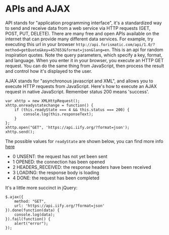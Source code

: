 
# APIs and AJAX

API stands for "application programming interface", it's a standardized way to send and receive data from a web service via HTTP requests (GET, POST, PUT, DELETE). There are many free and open APIs available on the internet that can provide many different data services. For example, try executing this url in your browser `http://api.forismatic.com/api/1.0/?method=getQuote&key=457653&format=json&lang=en`. This is an api for random inspiration quotes. Note the query parameters, which specify a key, format, and language. When you enter it in your browser, you execute an HTTP GET request. You can do the same thing from JavaScript, then process the result and control how it's displayed to the user.

AJAX stands for "asynchronous javascript and XML", and allows you to execute HTTP requests from JavaScript. Here's how to execute an AJAX request in native JavaScript. Remember status 200 means 'success'.

```
var xhttp = new XMLHttpRequest();
xhttp.onreadystatechange = function() {
    if (this.readyState === 4 && this.status === 200) {
        console.log(this.responseText);
    }
};
xhttp.open("GET", 'https://api.iify.org/?format=json');
xhttp.send();
```

The possible values for `readyState` are shown below, you can find more info [here](https://developer.mozilla.org/en-US/docs/Web/API/XMLHttpRequest/readyState)
- 0 UNSENT: the request has not yet been sent
- 1 OPENED: the connection has been opened
- 2 HEADERS_RECEIVED: the response headers have been received
- 3 LOADING: the response body is loading
- 4 DONE: the request has been completed


It's a little more succinct in jQuery:

```
$.ajax({
    method: "GET",
    url: 'https://api.iify.org/?format=json'
}).done(function(data) {
    console.log(data);
}).fail(function() {
    alert("error");
});
```
